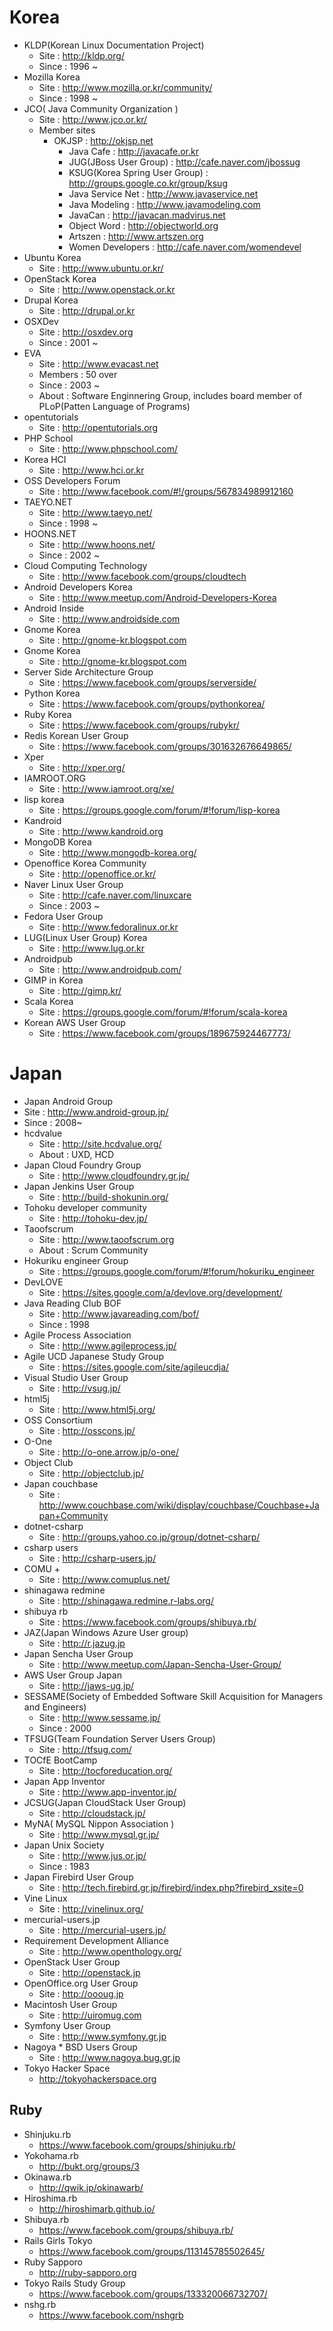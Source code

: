 # Korea
* KLDP(Korean Linux Documentation Project)
  * Site : http://kldp.org/
  * Since : 1996 ~
* Mozilla Korea
  * Site : http://www.mozilla.or.kr/community/
  * Since : 1998 ~
* JCO( Java Community Organization )
  * Site : http://www.jco.or.kr/
  * Member sites
    * OKJSP : http://okjsp.net
	   * Java Cafe : http://javacafe.or.kr
	   * JUG(JBoss User Group) : http://cafe.naver.com/jbossug
	   * KSUG(Korea Spring User Group) : http://groups.google.co.kr/group/ksug
	   * Java Service Net : http://www.javaservice.net
	   * Java Modeling : http://www.javamodeling.com
	   * JavaCan : http://javacan.madvirus.net
	   * Object Word : http://objectworld.org
	   * Artszen : http://www.artszen.org
	   * Women Developers : http://cafe.naver.com/womendevel
* Ubuntu Korea
  * Site : http://www.ubuntu.or.kr/
* OpenStack Korea
  * Site : http://www.openstack.or.kr
* Drupal Korea
  * Site : http://drupal.or.kr
* OSXDev
  * Site : http://osxdev.org
  * Since : 2001 ~
* EVA
  * Site : http://www.evacast.net
  * Members : 50 over
  * Since : 2003 ~
  * About : Software Enginnering Group, includes board member of PLoP(Patten Language of Programs)
* opentutorials
  * Site : http://opentutorials.org
* PHP School
  * Site : http://www.phpschool.com/
* Korea HCI
  * Site : http://www.hci.or.kr
* OSS Developers Forum
  * Site : http://www.facebook.com/#!/groups/567834989912160
* TAEYO.NET
  * Site : http://www.taeyo.net/
  * Since : 1998 ~
* HOONS.NET
  * Site : http://www.hoons.net/
  * Since : 2002 ~
* Cloud Computing Technology
  * Site : http://www.facebook.com/groups/cloudtech
* Android Developers Korea
  * Site : http://www.meetup.com/Android-Developers-Korea
* Android Inside
  * Site : http://www.androidside.com
* Gnome Korea
  * Site : http://gnome-kr.blogspot.com
* Gnome Korea
  * Site : http://gnome-kr.blogspot.com
* Server Side Architecture Group
  * Site : https://www.facebook.com/groups/serverside/
* Python Korea
  * Site : https://www.facebook.com/groups/pythonkorea/
* Ruby Korea
  * Site : https://www.facebook.com/groups/rubykr/
* Redis Korean User Group
  * Site : https://www.facebook.com/groups/301632676649865/
* Xper
  * Site : http://xper.org/
* IAMROOT.ORG
  * Site : http://www.iamroot.org/xe/
* lisp korea
  * Site : https://groups.google.com/forum/#!forum/lisp-korea
* Kandroid
  * Site : http://www.kandroid.org
* MongoDB Korea 
  * Site : http://www.mongodb-korea.org/
* Openoffice Korea Community
  * Site : http://openoffice.or.kr/
* Naver Linux User Group
  * Site : http://cafe.naver.com/linuxcare
  * Since : 2003 ~
* Fedora User Group
  * Site : http://www.fedoralinux.or.kr
* LUG(Linux User Group) Korea
  * Site : http://www.lug.or.kr
* Androidpub
  * Site : http://www.androidpub.com/
* GIMP in Korea
  * Site : http://gimp.kr/
* Scala Korea
  * Site : https://groups.google.com/forum/#!forum/scala-korea
* Korean AWS User Group
  * Site : https://www.facebook.com/groups/189675924467773/

# Japan
* Japan Android Group
 * Site : http://www.android-group.jp/
 * Since : 2008~
* hcdvalue
  * Site : http://site.hcdvalue.org/
  * About : UXD, HCD
* Japan Cloud Foundry Group
  * Site : http://www.cloudfoundry.gr.jp/
* Japan Jenkins User Group
  * Site : http://build-shokunin.org/
* Tohoku developer community
  * Site : http://tohoku-dev.jp/
* Taoofscrum
  * Site : http://www.taoofscrum.org
  * About : Scrum Community
* Hokuriku engineer Group
  * Site : https://groups.google.com/forum/#!forum/hokuriku_engineer
* DevLOVE
  * Site : https://sites.google.com/a/devlove.org/development/
* Java Reading Club BOF
  * Site : http://www.javareading.com/bof/
  * Since : 1998
* Agile Process Association
  * Site : http://www.agileprocess.jp/
* Agile UCD Japanese Study Group
  * Site : https://sites.google.com/site/agileucdja/
* Visual Studio User Group
  * Site : http://vsug.jp/
* html5j
  * Site : http://www.html5j.org/
* OSS Consortium
  * Site : http://osscons.jp/
* O-One
  * Site : http://o-one.arrow.jp/o-one/
* Object Club
  * Site : http://objectclub.jp/
* Japan couchbase
  * Site : http://www.couchbase.com/wiki/display/couchbase/Couchbase+Japan+Community
* dotnet-csharp
  * Site : http://groups.yahoo.co.jp/group/dotnet-csharp/
* csharp users
  * Site : http://csharp-users.jp/
* COMU +
  * Site : http://www.comuplus.net/
* shinagawa redmine
  * Site : http://shinagawa.redmine.r-labs.org/
* shibuya rb
  * Site : https://www.facebook.com/groups/shibuya.rb/
* JAZ(Japan Windows Azure User group)
  * Site : http://r.jazug.jp
* Japan Sencha User Group
  * Site : http://www.meetup.com/Japan-Sencha-User-Group/
* AWS User Group Japan
  * Site : http://jaws-ug.jp/
* SESSAME(Society of Embedded Software Skill Acquisition for Managers and Engineers)
  * Site : http://www.sessame.jp/
  * Since : 2000
* TFSUG(Team Foundation Server Users Group)
  * Site : http://tfsug.com/
* TOCfE BootCamp
  * Site : http://tocforeducation.org/
* Japan App Inventor
  * Site : http://www.app-inventor.jp/
* JCSUG(Japan CloudStack User Group)
  * Site : http://cloudstack.jp/
* MyNA( MySQL Nippon Association )
  * Site : http://www.mysql.gr.jp/
* Japan Unix Society
  * Site : http://www.jus.or.jp/
  * Since : 1983
* Japan Firebird User Group
  * Site : http://tech.firebird.gr.jp/firebird/index.php?firebird_xsite=0
* Vine Linux
  * Site : http://vinelinux.org/
* mercurial-users.jp
  * Site : http://mercurial-users.jp/
* Requirement Development Alliance
  * Site : http://www.openthology.org/
* OpenStack User Group
  * Site : http://openstack.jp
* OpenOffice.org User Group
  * Site : http://oooug.jp
* Macintosh User Group
  * Site : http://uiromug.com
* Symfony User Group
  * Site : http://www.symfony.gr.jp
* Nagoya * BSD Users Group
  * Site : http://www.nagoya.bug.gr.jp
* Tokyo Hacker Space
  * http://tokyohackerspace.org

## Ruby
* Shinjuku.rb
  * https://www.facebook.com/groups/shinjuku.rb/
* Yokohama.rb
  * http://bukt.org/groups/3
* Okinawa.rb
  * http://qwik.jp/okinawarb/
* Hiroshima.rb
  * http://hiroshimarb.github.io/
* Shibuya.rb
  * https://www.facebook.com/groups/shibuya.rb/
* Rails Girls Tokyo
  * https://www.facebook.com/groups/113145785502645/
* Ruby Sapporo
  * http://ruby-sapporo.org
* Tokyo Rails Study Group
  * https://www.facebook.com/groups/133320066732707/
* nshg.rb
  * https://www.facebook.com/nshgrb
